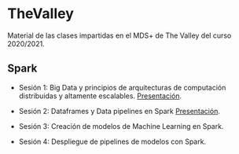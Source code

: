 # TheValley
Material de las clases impartidas en el MDS+ de The Valley del curso 2020/2021.

## Spark

 - Sesión 1: Big Data y principios de arquitecturas de computación distribuidas y altamente escalables.
   [Presentación](https://docs.google.com/presentation/d/10HZGQnFNzRO63I9XRt-uQa6K9K2yAM71Wu-SYB0TL7c/edit?usp=sharing).


- Sesión 2: Dataframes y Data pipelines en Spark 
  [Presentación](https://docs.google.com/presentation/d/1MotclVSrLoykWogG-WwLa-DbPNvVgHBaGuZJX2Gfc4o/edit?usp=sharing).
  

- Sesión 3: Creación de modelos de Machine Learning en Spark.


- Sesión 4: Despliegue de pipelines de modelos con Spark.
